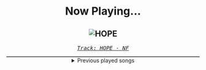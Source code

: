 <div align="center"> 
<h1>Now Playing...</h1>

![HOPE](https://i.scdn.co/image/ab67616d00001e02a76c4e0bace73e8f9afa4e3a)
--
_<samp><a href="https://open.spotify.com/track/12cZWGf5ZgLcKubEW9mx5q">Track: HOPE - NF</a></samp>_

<div style="border: 1px #4B5054 solid"></div>
<details>
  <summary>
    Previous played songs
  </summary>
  <table>
    <thead>
      <tr>
        <th>
          Artist
        </th>
        <th>
          Song
        </th>
        <th>
          Link
        </th>
      </tr>
    </thead>
    <tbody>
      <tr><td>NF</td><td>HOPE</td><td><a href="https://open.spotify.com/track/12cZWGf5ZgLcKubEW9mx5q">https://open.spotify.com/track/12cZWGf5ZgLcKubEW9mx5q</a></td></tr><tr><td>NF</td><td>HOPE</td><td><a href="https://open.spotify.com/track/12cZWGf5ZgLcKubEW9mx5q">https://open.spotify.com/track/12cZWGf5ZgLcKubEW9mx5q</a></td></tr><tr><td>NF</td><td>HOPE</td><td><a href="https://open.spotify.com/track/12cZWGf5ZgLcKubEW9mx5q">https://open.spotify.com/track/12cZWGf5ZgLcKubEW9mx5q</a></td></tr><tr><td>Motionless In White</td><td>Masterpiece</td><td><a href="https://open.spotify.com/track/3c9kVsKF68xMzlS0NikVn3">https://open.spotify.com/track/3c9kVsKF68xMzlS0NikVn3</a></td></tr><tr><td>Motionless In White</td><td>Cause Of Death</td><td><a href="https://open.spotify.com/track/1JMrmmvPZvwdKOnti8wbmC">https://open.spotify.com/track/1JMrmmvPZvwdKOnti8wbmC</a></td></tr><tr><td>Motionless In White</td><td>Cyberhex</td><td><a href="https://open.spotify.com/track/2vNUATEUKbavRo2gMjHs2S">https://open.spotify.com/track/2vNUATEUKbavRo2gMjHs2S</a></td></tr><tr><td>Motionless In White</td><td>Sign Of Life</td><td><a href="https://open.spotify.com/track/73QoCfWJJWbRYmm5nCH5Y2">https://open.spotify.com/track/73QoCfWJJWbRYmm5nCH5Y2</a></td></tr><tr><td>Motionless In White</td><td>We Become The Night</td><td><a href="https://open.spotify.com/track/3Wqksj2gO4wcxWMwjAZ8AE">https://open.spotify.com/track/3Wqksj2gO4wcxWMwjAZ8AE</a></td></tr><tr><td>Motionless In White</td><td>Slaughterhouse (feat. Bryan Garris Of Knocked Loose)</td><td><a href="https://open.spotify.com/track/2ClgEn1FZxchrqRZ04JZzj">https://open.spotify.com/track/2ClgEn1FZxchrqRZ04JZzj</a></td></tr><tr><td>Motionless In White</td><td>Porcelain</td><td><a href="https://open.spotify.com/track/0RVy4QZozImoktsPqdcEv3">https://open.spotify.com/track/0RVy4QZozImoktsPqdcEv3</a></td></tr><tr><td>Motionless In White</td><td>Meltdown</td><td><a href="https://open.spotify.com/track/6w3hTgFYPaUo6WFz2tEOtX">https://open.spotify.com/track/6w3hTgFYPaUo6WFz2tEOtX</a></td></tr><tr><td>Motionless In White</td><td>B.F.B.T.G.: Corpse Nation</td><td><a href="https://open.spotify.com/track/6Aqyd2xeESP6HhUbbZvHoJ">https://open.spotify.com/track/6Aqyd2xeESP6HhUbbZvHoJ</a></td></tr><tr><td>Motionless In White</td><td>B.F.B.T.G.: Corpse Nation</td><td><a href="https://open.spotify.com/track/6Aqyd2xeESP6HhUbbZvHoJ">https://open.spotify.com/track/6Aqyd2xeESP6HhUbbZvHoJ</a></td></tr><tr><td>Motionless In White</td><td>Werewolf</td><td><a href="https://open.spotify.com/track/1e1rQNYCZToyBDDka1Io34">https://open.spotify.com/track/1e1rQNYCZToyBDDka1Io34</a></td></tr><tr><td>Motionless In White</td><td>Red, White & Boom (feat. Caleb Shomo)</td><td><a href="https://open.spotify.com/track/0JGfANN7zFpb3NbRzYKXrp">https://open.spotify.com/track/0JGfANN7zFpb3NbRzYKXrp</a></td></tr><tr><td>Motionless In White</td><td>Scoring The End Of The World (feat. Mick Gordon)</td><td><a href="https://open.spotify.com/track/0Tkgl0sQyr6QO0IGmS8aa5">https://open.spotify.com/track/0Tkgl0sQyr6QO0IGmS8aa5</a></td></tr><tr><td>Motionless In White</td><td>Burned At Both Ends II</td><td><a href="https://open.spotify.com/track/0iSTQWpqF9kYgeck7GelOR">https://open.spotify.com/track/0iSTQWpqF9kYgeck7GelOR</a></td></tr><tr><td>Motionless In White</td><td>Masterpiece</td><td><a href="https://open.spotify.com/track/3c9kVsKF68xMzlS0NikVn3">https://open.spotify.com/track/3c9kVsKF68xMzlS0NikVn3</a></td></tr><tr><td>Motionless In White</td><td>Cause Of Death</td><td><a href="https://open.spotify.com/track/1JMrmmvPZvwdKOnti8wbmC">https://open.spotify.com/track/1JMrmmvPZvwdKOnti8wbmC</a></td></tr><tr><td>NF</td><td>HOPE</td><td><a href="https://open.spotify.com/track/12cZWGf5ZgLcKubEW9mx5q">https://open.spotify.com/track/12cZWGf5ZgLcKubEW9mx5q</a></td></tr>
    </tbody>
  </table>
</details>

</div>
